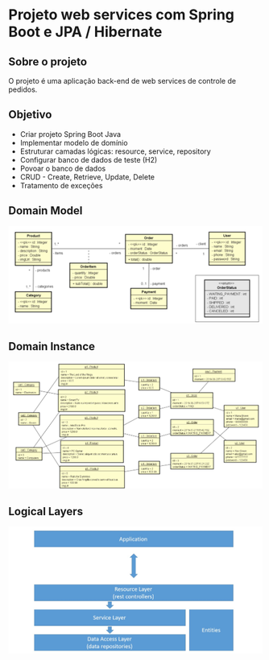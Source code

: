 # Projeto web services com Spring Boot e JPA / Hibernate

## Sobre o projeto

O projeto é uma aplicação back-end de web services de controle de pedidos.

## Objetivo

* Criar projeto Spring Boot Java
* Implementar modelo de domínio
* Estruturar camadas lógicas: resource, service, repository
* Configurar banco de dados de teste (H2)
* Povoar o banco de dados
* CRUD - Create, Retrieve, Update, Delete
* Tratamento de exceções

## Domain Model

![alt text](https://github.com/neydsonmacedo/projeto-springboot3-jpa/blob/main/domain-model.png)

## Domain Instance
![alt text](https://github.com/neydsonmacedo/projeto-springboot3-jpa/blob/main/domain-instance.png)

## Logical Layers

![alt text](https://github.com/neydsonmacedo/projeto-springboot3-jpa/blob/main/logical-layers.png)

